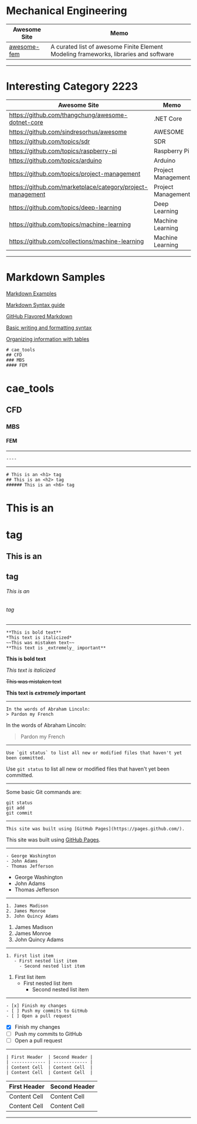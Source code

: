 # Mechanical Engineering

| Awesome Site  | Memo |
| ------------- | ------------- |
| [awesome-fem](https://github.com/ali7line/awesome-fem#awesome-fem) | A curated list of awesome Finite Element Modeling frameworks, libraries and software |

----

# Interesting Category 2223

| Awesome Site  | Memo |
| ------------- | ------------- |
| https://github.com/thangchung/awesome-dotnet-core |  .NET Core |
| https://github.com/sindresorhus/awesome | AWESOME |
| https://github.com/topics/sdr  | SDR |
| https://github.com/topics/raspberry-pi  | Raspberry Pi |
| https://github.com/topics/arduino  | Arduino |
| https://github.com/topics/project-management  | Project Management |
| https://github.com/marketplace/category/project-management | Project Management |
| https://github.com/topics/deep-learning | Deep Learning |
| https://github.com/topics/machine-learning | Machine Learning |
| https://github.com/collections/machine-learning | Machine Learning |

----------------------------------

# Markdown Samples

[Markdown Examples](https://guides.github.com/features/mastering-markdown/#examples)

[Markdown Syntax guide](https://guides.github.com/features/mastering-markdown/#syntax)

[GitHub Flavored Markdown](https://guides.github.com/features/mastering-markdown/#GitHub-flavored-markdown)

[Basic writing and formatting syntax](https://help.github.com/articles/basic-writing-and-formatting-syntax/)

[Organizing information with tables](https://help.github.com/articles/organizing-information-with-tables/)


```
# cae_tools
## CFD
### MBS
#### FEM
```
# cae_tools
## CFD
### MBS
#### FEM

----------------------------------

```
----
```

----------------------------------

```
# This is an <h1> tag
## This is an <h2> tag
###### This is an <h6> tag
```
# This is an <h1> tag
## This is an <h2> tag
###### This is an <h6> tag

----------------------------------

```
**This is bold text**
*This text is italicized*
~~This was mistaken text~~
**This text is _extremely_ important**
```
**This is bold text**

*This text is italicized*

~~This was mistaken text~~

**This text is _extremely_ important**

----------------------------------

```
In the words of Abraham Lincoln:
> Pardon my French
```
In the words of Abraham Lincoln:
> Pardon my French

----------------------------------

```
Use `git status` to list all new or modified files that haven't yet been committed.
```
Use `git status` to list all new or modified files that haven't yet been committed.

----------------------------------

Some basic Git commands are:
```
git status
git add
git commit
```

----------------------------------

```
This site was built using [GitHub Pages](https://pages.github.com/).
```

This site was built using [GitHub Pages](https://pages.github.com/).

----------------------------------

```
- George Washington
- John Adams
- Thomas Jefferson
```

- George Washington
- John Adams
- Thomas Jefferson

----------------------------------

```
1. James Madison
2. James Monroe
3. John Quincy Adams
```

1. James Madison
2. James Monroe
3. John Quincy Adams

----------------------------------

```
1. First list item
   - First nested list item
     - Second nested list item
```

1. First list item
   - First nested list item
     - Second nested list item

----------------------------------

```
- [x] Finish my changes
- [ ] Push my commits to GitHub
- [ ] Open a pull request
```

- [x] Finish my changes
- [ ] Push my commits to GitHub
- [ ] Open a pull request

----------------------------------

```
| First Header  | Second Header |
| ------------- | ------------- |
| Content Cell  | Content Cell  |
| Content Cell  | Content Cell  |
```

| First Header  | Second Header |
| ------------- | ------------- |
| Content Cell  | Content Cell  |
| Content Cell  | Content Cell  |

----------------------------------


